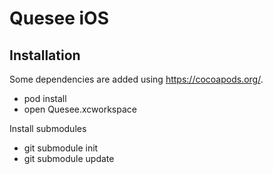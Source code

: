 # Quesee iOS


## Installation

Some dependencies are added using https://cocoapods.org/.

* pod install
* open Quesee.xcworkspace

Install submodules

* git submodule init
* git submodule update

